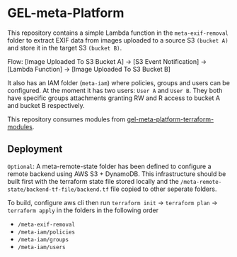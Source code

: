 # GEL-meta-Platform

This repository contains a simple Lambda function in the `meta-exif-removal` folder to extract EXIF data from images uploaded to a source S3 `(bucket A)` and store it in the target S3 `(bucket B)`. 

Flow: [Image Uploaded To S3 Bucket A] -> [S3 Event Notification] -> [Lambda Function] -> [Image Uploaded To S3 Bucket B]

It also has an IAM folder (`meta-iam`) where policies, groups and users can be configured. At the moment it has two users: `User A` and `User B`. They both have specific groups attachments granting RW and R access to bucket A and bucket B respectively.

This repository consumes modules from [gel-meta-platform-terraform-modules](https://github.com/masudchowdhury/gel-meta-platform-terraform-modules).

## Deployment 

`Optional`: A meta-remote-state folder has been defined to configure a remote backend using AWS S3 + DynamoDB. This infrastructure should be built first with the terraform state file stored locally and the `/meta-remote-state/backend-tf-file/backend.tf` file copied to other seperate folders.

To build, configure aws cli then run `terraform init` -> `terraform plan` -> `terraform apply` in the folders in the following order 
- `/meta-exif-removal`
- `/meta-iam/policies`
- `/meta-iam/groups`
- `/meta-iam/users`

